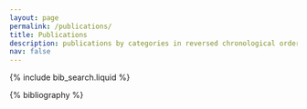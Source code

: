 ```yaml
---
layout: page
permalink: /publications/
title: Publications
description: publications by categories in reversed chronological order. generated by jekyll-scholar.
nav: false
---
```


<!-- _pages/publications.md -->

<!-- Bibsearch Feature -->

{% include bib_search.liquid %}

<div class="publications">

{% bibliography %}

</div>
